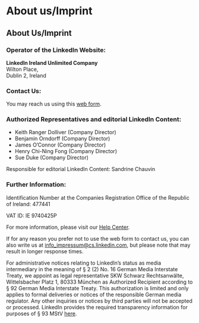 About us/Imprint
================

About Us/Imprint
----------------

### Operator of the LinkedIn Website:

**LinkedIn Ireland Unlimited Company**  
Wilton Place,  
Dublin 2, Ireland

### Contact Us:

You may reach us using this [web form](https://www.linkedin.com/help/linkedin/solve).

### Authorized Representatives and editorial LinkedIn Content:

*   Keith Ranger Dolliver (Company Director)
*   Benjamin Orndorff (Company Director)
*   James O’Connor (Company Director)
*   Henry Chi-Ning Fong (Company Director)
*   Sue Duke (Company Director)

Responsible for editorial LinkedIn Content: Sandrine Chauvin

### Further Information:

Identification Number at the Companies Registration Office of the Republic of Ireland: 477441

VAT ID: IE 9740425P

For more information, please visit our [Help Center](https://www.linkedin.com/help/linkedin).

If for any reason you prefer not to use the web form to contact us, you can also write us at [info\_impressum@cs.linkedin.com](mailto:info_impressum@cs.linkedin.com), but please note that may result in longer response times.

For administrative notices relating to LinkedIn’s status as media intermediary in the meaning of § 2 (2) No. 16 German Media Interstate Treaty, we appoint as legal representative SKW Schwarz Rechtsanwälte, Wittelsbacher Platz 1, 80333 München as Authorized Recipient according to § 92 German Media Interstate Treaty. This authorization is limited and only applies to formal deliveries or notices of the responsible German media regulator. Any other inquiries or notices by third parties will not be accepted or processed. LinkedIn provides the required transparency information for purposes of § 93 MStV [here](https://www.linkedin.com/help/linkedin/answer/a9500020).